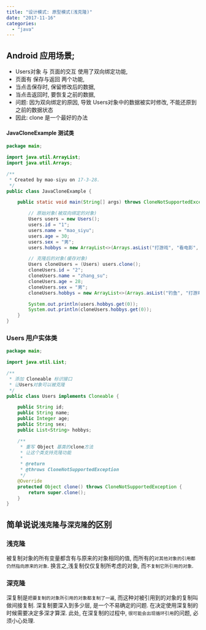 ```yaml
---
title: "设计模式: 原型模式(浅克隆)"
date: "2017-11-16"
categories: 
  - "java"
---
```


## Android 应用场景;

- Users对象 与 页面的交互 使用了双向绑定功能,
- 页面有 保存与返回 两个功能,
- 当点击保存时, 保留修改后的数据,
- 当点击返回时, 要恢复之前的数据,
- 问题: 因为双向绑定的原因, 导致 Users对象中的数据被实时修改, 不能还原到之前的数据状态
- 因此: clone 是一个最好的办法

#### JavaCloneExample 测试类

```java
package main;

import java.util.ArrayList;
import java.util.Arrays;

/**
 * Created by mao-siyu on 17-3-28.
 */
public class JavaCloneExample {

    public static void main(String[] args) throws CloneNotSupportedException {

        // 原始对象(被双向绑定的对象)
        Users users = new Users();
        users.id = "1";
        users.name = "mao_siyu";
        users.age = 30;
        users.sex = "男";
        users.hobbys = new ArrayList<>(Arrays.asList("打游戏", "看电影", "钓鱼"));

        // 克隆后的对象(缓存对象)
        Users cloneUsers = (Users) users.clone();
        cloneUsers.id = "2";
        cloneUsers.name = "zhang_su";
        cloneUsers.age = 28;
        cloneUsers.sex = "男";
        cloneUsers.hobbys = new ArrayList<>(Arrays.asList("钓鱼", "打游戏", "看电影"));

        System.out.println(users.hobbys.get(0));
        System.out.println(cloneUsers.hobbys.get(0));
    }
}
```

### Users 用户实体类

```java
package main;

import java.util.List;

/**
 * 添加 Cloneable 标识接口
 * 让Users对象可以被克隆
 */
public class Users implements Cloneable {

    public String id;
    public String name;
    public Integer age;
    public String sex;
    public List<String> hobbys;

    /**
     * 重写 Object 基类的clone方法
     * 让这个类支持克隆功能
     *
     * @return
     * @throws CloneNotSupportedException
     */
    @Override
    protected Object clone() throws CloneNotSupportedException {
        return super.clone();
    }
}
```

## **简单说说`浅克隆`与`深克隆`的区别**

### **浅克隆**

被复制对象的所有变量都含有与原来的对象相同的值, 而所有的`对其他对象的引用都仍然指向原来的对象`. 换言之,浅复制仅仅复制所考虑的对象, 而`不复制它所引用的对象`.

### **深克隆**

深复制是`把要复制的对象所引用的对象都复制了一遍`, 而这种对被引用到的对象的复制叫做间接复制. 深复制要深入到多少层, 是一个不易确定的问题. 在决定使用深复制的时候需要决定多深才算深. 此处, 在深复制的过程中, `很可能会出现循环引用`的问题, 必须小心处理.
